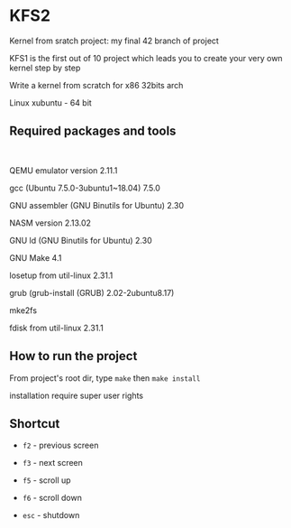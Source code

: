 <h1>KFS2</h1>
<p>Kernel from sratch project: my final 42 branch of project</p>
<p>KFS1 is the first out of 10 project which leads you to create your very own kernel step by step</p>
<p>Write a kernel from scratch for x86 32bits arch</p>

<ul>

</ul>

Linux xubuntu - 64 bit

<h2>Required packages and tools</h2>
<br />
<p>QEMU emulator version 2.11.1</p>
<p>gcc (Ubuntu 7.5.0-3ubuntu1~18.04) 7.5.0</p>
<p>GNU assembler (GNU Binutils for Ubuntu) 2.30</p>
<p>NASM version 2.13.02</p>
<p>GNU ld (GNU Binutils for Ubuntu) 2.30</p>
<p>GNU Make 4.1</p>
<p>losetup from util-linux 2.31.1</p>
<p>grub (grub-install (GRUB) 2.02-2ubuntu8.17)</p>
<p>mke2fs</p>
<p>fdisk from util-linux 2.31.1</p>

<h2>How to run the project</h2>
<p>From project's root dir, type <code>make</code> then <code>make install</code></p>
<p>installation require super user rights</p>

<h2>Shortcut</h2>
<ul>
<li><p><code>f2</code> - previous screen</p></li>
<li><p><code>f3</code> - next screen</p></li>
<li><p><code>f5</code> - scroll up</p></li>
<li><p><code>f6</code> - scroll down</p></li>
<li><p><code>esc</code> - shutdown</p></li>
</ul>
